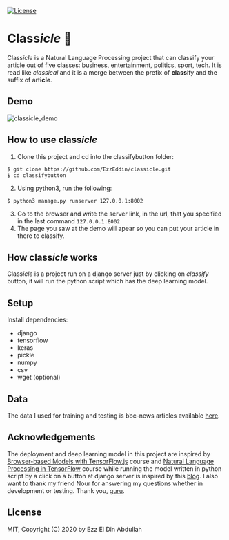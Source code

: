 [![License](https://img.shields.io/badge/license-MIT-blue.svg)](LICENSE)

# Class*icle* :book:
Class*icle* is a Natural Language Processing project that can classify your article out of five classes: business, entertainment, politics, sport, tech. It is read like _classical_ and it is a merge between the prefix of **class**ify and the suffix of art**icle**.

## Demo
![classicle_demo](https://user-images.githubusercontent.com/11898152/71850472-08b1d800-30dd-11ea-964d-aea73a131f95.gif)

## How to use class*icle*
1. Clone this project and cd into the classifybutton folder:
```
$ git clone https://github.com/EzzEddin/classicle.git
$ cd classifybutton
```

2. Using python3, run the following:
```
$ python3 manage.py runserver 127.0.0.1:8002
```
3. Go to the browser and write the server link, in the url, that you specified in the last command `127.0.0.1:8002`
4. The page you saw at the demo will apear so you can put your article in there to classify.

## How class*icle* works
Class*icle* is a project run on a django server just by clicking on *classify* button, it will run the python script which has the deep learning model.


## Setup
Install dependencies:
- django
- tensorflow
- keras
- pickle
- numpy 
- csv
- wget (optional)

## Data
The data I used for training and testing is bbc-news articles available [here](http://mlg.ucd.ie/datasets/bbc.html).

## Acknowledgements
The deployment and deep learning model in this project are inspired by [Browser-based Models with TensorFlow.js](https://www.coursera.org/learn/browser-based-models-tensorflow/home/welcome) course and [Natural Language Processing in TensorFlow](https://www.coursera.org/learn/natural-language-processing-tensorflow/home/welcome) course while running the model written in python script by a click on a button at django server is inspired by this [blog](https://www.hackanons.com/2019/04/run-python-script-on-clicking-html.html).
I also want to thank my friend Nour for answering my questions whether in development or testing. Thank you, [guru](https://github.com/noureddin).


## License
MIT, Copyright (C) 2020 by Ezz El Din Abdullah

